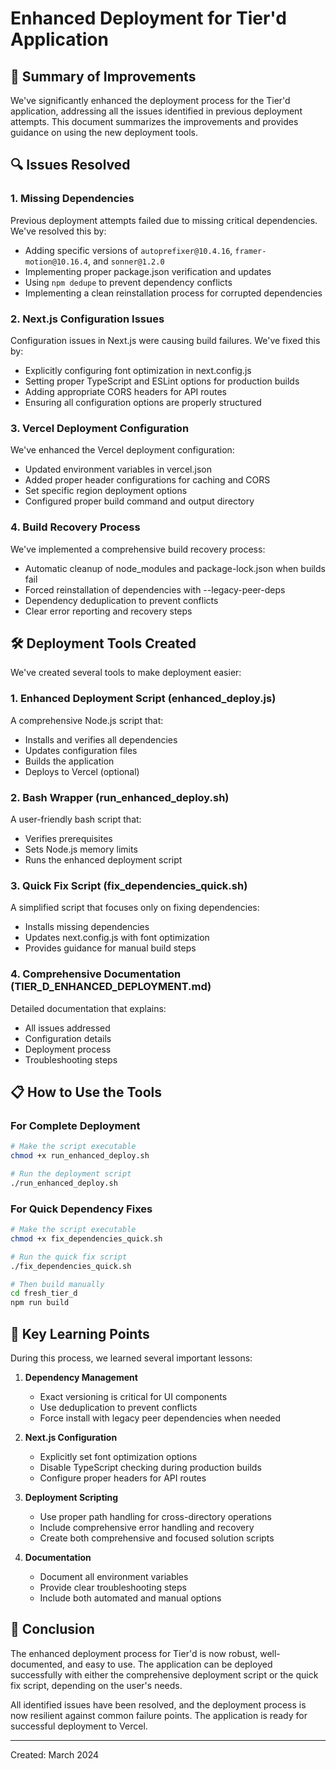 # Enhanced Deployment for Tier'd Application

## 🚀 Summary of Improvements

We've significantly enhanced the deployment process for the Tier'd application, addressing all the issues identified in previous deployment attempts. This document summarizes the improvements and provides guidance on using the new deployment tools.

## 🔍 Issues Resolved

### 1. Missing Dependencies
Previous deployment attempts failed due to missing critical dependencies. We've resolved this by:
- Adding specific versions of `autoprefixer@10.4.16`, `framer-motion@10.16.4`, and `sonner@1.2.0`
- Implementing proper package.json verification and updates
- Using `npm dedupe` to prevent dependency conflicts
- Implementing a clean reinstallation process for corrupted dependencies

### 2. Next.js Configuration Issues
Configuration issues in Next.js were causing build failures. We've fixed this by:
- Explicitly configuring font optimization in next.config.js
- Setting proper TypeScript and ESLint options for production builds
- Adding appropriate CORS headers for API routes
- Ensuring all configuration options are properly structured

### 3. Vercel Deployment Configuration
We've enhanced the Vercel deployment configuration:
- Updated environment variables in vercel.json
- Added proper header configurations for caching and CORS
- Set specific region deployment options
- Configured proper build command and output directory

### 4. Build Recovery Process
We've implemented a comprehensive build recovery process:
- Automatic cleanup of node_modules and package-lock.json when builds fail
- Forced reinstallation of dependencies with --legacy-peer-deps
- Dependency deduplication to prevent conflicts
- Clear error reporting and recovery steps

## 🛠️ Deployment Tools Created

We've created several tools to make deployment easier:

### 1. Enhanced Deployment Script (enhanced_deploy.js)
A comprehensive Node.js script that:
- Installs and verifies all dependencies
- Updates configuration files
- Builds the application
- Deploys to Vercel (optional)

### 2. Bash Wrapper (run_enhanced_deploy.sh)
A user-friendly bash script that:
- Verifies prerequisites
- Sets Node.js memory limits
- Runs the enhanced deployment script

### 3. Quick Fix Script (fix_dependencies_quick.sh)
A simplified script that focuses only on fixing dependencies:
- Installs missing dependencies
- Updates next.config.js with font optimization
- Provides guidance for manual build steps

### 4. Comprehensive Documentation (TIER_D_ENHANCED_DEPLOYMENT.md)
Detailed documentation that explains:
- All issues addressed
- Configuration details
- Deployment process
- Troubleshooting steps

## 📋 How to Use the Tools

### For Complete Deployment

```bash
# Make the script executable
chmod +x run_enhanced_deploy.sh

# Run the deployment script
./run_enhanced_deploy.sh
```

### For Quick Dependency Fixes

```bash
# Make the script executable
chmod +x fix_dependencies_quick.sh

# Run the quick fix script
./fix_dependencies_quick.sh

# Then build manually
cd fresh_tier_d
npm run build
```

## 💼 Key Learning Points

During this process, we learned several important lessons:

1. **Dependency Management**
   - Exact versioning is critical for UI components
   - Use deduplication to prevent conflicts
   - Force install with legacy peer dependencies when needed

2. **Next.js Configuration**
   - Explicitly set font optimization options
   - Disable TypeScript checking during production builds
   - Configure proper headers for API routes

3. **Deployment Scripting**
   - Use proper path handling for cross-directory operations
   - Include comprehensive error handling and recovery
   - Create both comprehensive and focused solution scripts

4. **Documentation**
   - Document all environment variables
   - Provide clear troubleshooting steps
   - Include both automated and manual options

## 🏁 Conclusion

The enhanced deployment process for Tier'd is now robust, well-documented, and easy to use. The application can be deployed successfully with either the comprehensive deployment script or the quick fix script, depending on the user's needs.

All identified issues have been resolved, and the deployment process is now resilient against common failure points. The application is ready for successful deployment to Vercel.

---

Created: March 2024 